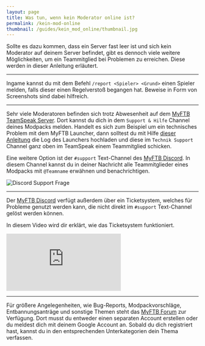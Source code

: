 ```yaml
---
layout: page
title: Was tun, wenn kein Moderator online ist?
permalink: /kein-mod-online
thumbnail: /guides/kein_mod_online/thumbnail.jpg
---
```


Sollte es dazu kommen, dass ein Server fast leer ist und sich kein Moderator auf deinem Server befindet, gibt es dennoch viele weitere Möglichkeiten, um ein Teammitglied bei Problemen zu erreichen. Diese werden in dieser Anleitung erläutert.

---

Ingame kannst du mit dem Befehl `/report <Spieler> <Grund>` einen Spieler melden, falls dieser einen Regelverstoß begangen hat.
Beweise in Form von Screenshots sind dabei hilfreich.

---

Sehr viele Moderatoren befinden sich trotz Abwesenheit auf dem [MyFTB TeamSpeak Server](https://myftb.de/teamspeak). Dort kannst du dich in dem `Support & Hilfe` Channel deines Modpacks melden. Handelt es sich zum Beispiel um ein technisches Problem mit dem MyFTB Launcher, dann solltest du mit Hilfe [dieser Anleitung](/crashs) die Log des Launchers hochladen und diese im `Technik Support` Channel ganz oben im TeamSpeak einem Teammitglied schicken.

Eine weitere Option ist der `#support` Text-Channel des [MyFTB Discord](https://myftb.de/discord). In diesem Channel kannst du in deiner Nachricht alle Teammitglieder eines Modpacks mit `@Teamname` erwähnen und benachrichtigen.

![Discord Support Frage](/guides/kein_mod_online/discord_support.jpg)

---

Der [MyFTB Discord](https://myftb.de/discord) verfügt außerdem über ein Ticketsystem, welches für Probleme genutzt werden kann, die nicht direkt im `#support` Text-Channel gelöst werden können.

In diesem Video wird dir erklärt, wie das Ticketsystem funktioniert.

<div class="youtube-container">
  <iframe src="https://www.youtube.com/embed/Yf4ghFeAsFU?rel=0" frameborder="0" allow="accelerometer; autoplay; encrypted-media; gyroscope; picture-in-picture" allowfullscreen></iframe>
</div>

---

Für größere Angelegenheiten, wie Bug-Reports, Modpackvorschläge, Entbannungsanträge und sonstige Themen steht das [MyFTB Forum](https://forum.myftb.de/) zur Verfügung. Dort musst du entweder einen separaten Account erstellen oder du meldest dich mit deinem Google Account an. Sobald du dich registriert hast, kannst du in den entsprechenden Unterkategorien dein Thema verfassen.
